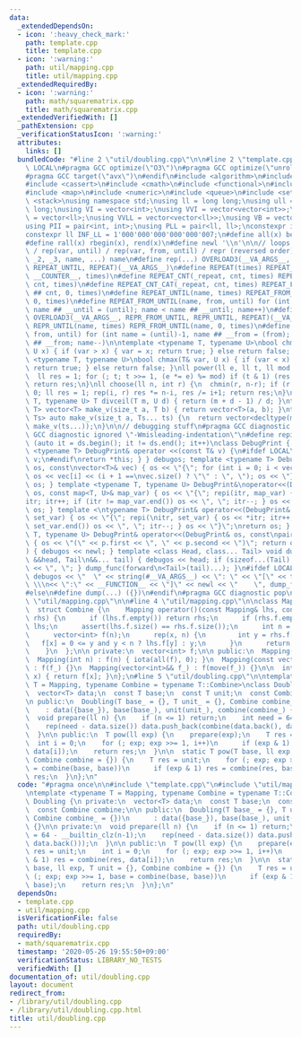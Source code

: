 ```yaml
---
data:
  _extendedDependsOn:
  - icon: ':heavy_check_mark:'
    path: template.cpp
    title: template.cpp
  - icon: ':warning:'
    path: util/mapping.cpp
    title: util/mapping.cpp
  _extendedRequiredBy:
  - icon: ':warning:'
    path: math/squarematrix.cpp
    title: math/squarematrix.cpp
  _extendedVerifiedWith: []
  _pathExtension: cpp
  _verificationStatusIcon: ':warning:'
  attributes:
    links: []
  bundledCode: "#line 2 \"util/doubling.cpp\"\n\n#line 2 \"template.cpp\"\n\n#ifndef\
    \ LOCAL\n#pragma GCC optimize(\"O3\")\n#pragma GCC optimize(\"unroll-loops\")\n\
    #pragma GCC target(\"avx\")\n#endif\n#include <algorithm>\n#include <bitset>\n\
    #include <cassert>\n#include <cmath>\n#include <functional>\n#include <iostream>\n\
    #include <map>\n#include <numeric>\n#include <queue>\n#include <set>\n#include\
    \ <stack>\nusing namespace std;\nusing ll = long long;\nusing ull = unsigned long\
    \ long;\nusing VI = vector<int>;\nusing VVI = vector<vector<int>>;\nusing VLL\
    \ = vector<ll>;\nusing VVLL = vector<vector<ll>>;\nusing VB = vector<bool>;\n\
    using PII = pair<int, int>;\nusing PLL = pair<ll, ll>;\nconstexpr int INF = 1000000007;\n\
    constexpr ll INF_LL = 1'000'000'000'000'000'007;\n#define all(x) begin(x), end(x)\n\
    #define rall(x) rbegin(x), rend(x)\n#define newl '\\n'\n\n// loops rep(until)\
    \ / rep(var, until) / rep(var, from, until) / repr (reversed order)\n#define OVERLOAD3(_1,\
    \ _2, _3, name, ...) name\n#define rep(...) OVERLOAD3(__VA_ARGS__, REPEAT_FROM_UNTIL,\
    \ REPEAT_UNTIL, REPEAT)(__VA_ARGS__)\n#define REPEAT(times) REPEAT_CNT(_repeat,\
    \ __COUNTER__, times)\n#define REPEAT_CNT(_repeat, cnt, times) REPEAT_CNT_CAT(_repeat,\
    \ cnt, times)\n#define REPEAT_CNT_CAT(_repeat, cnt, times) REPEAT_FROM_UNTIL(_repeat\
    \ ## cnt, 0, times)\n#define REPEAT_UNTIL(name, times) REPEAT_FROM_UNTIL(name,\
    \ 0, times)\n#define REPEAT_FROM_UNTIL(name, from, until) for (int name = from,\
    \ name ## __until = (until); name < name ## __until; name++)\n#define repr(...)\
    \ OVERLOAD3(__VA_ARGS__, REPR_FROM_UNTIL, REPR_UNTIL, REPEAT)(__VA_ARGS__)\n#define\
    \ REPR_UNTIL(name, times) REPR_FROM_UNTIL(name, 0, times)\n#define REPR_FROM_UNTIL(name,\
    \ from, until) for (int name = (until)-1, name ## __from = (from); name >= name\
    \ ## __from; name--)\n\ntemplate <typename T, typename U>\nbool chmin(T& var,\
    \ U x) { if (var > x) { var = x; return true; } else return false; }\ntemplate\
    \ <typename T, typename U>\nbool chmax(T& var, U x) { if (var < x) { var = x;\
    \ return true; } else return false; }\nll power(ll e, ll t, ll mod = INF_LL) {\n\
    \  ll res = 1; for (; t; t >>= 1, (e *= e) %= mod) if (t & 1) (res *= e) %= mod;\
    \ return res;\n}\nll choose(ll n, int r) {\n  chmin(r, n-r); if (r < 0) return\
    \ 0; ll res = 1; rep(i, r) res *= n-i, res /= i+1; return res;\n}\ntemplate <typename\
    \ T, typename U> T divceil(T m, U d) { return (m + d - 1) / d; }\ntemplate <typename\
    \ T> vector<T> make_v(size_t a, T b) { return vector<T>(a, b); }\ntemplate <typename...\
    \ Ts> auto make_v(size_t a, Ts... ts) {\n  return vector<decltype(make_v(ts...))>(a,\
    \ make_v(ts...));\n}\n\n// debugging stuff\n#pragma GCC diagnostic push\n#pragma\
    \ GCC diagnostic ignored \"-Wmisleading-indentation\"\n#define repi(it, ds) for\
    \ (auto it = ds.begin(); it != ds.end(); it++)\nclass DebugPrint { public: template\
    \ <typename T> DebugPrint& operator <<(const T& v) {\n#ifdef LOCAL\n    cerr <<\
    \ v;\n#endif\nreturn *this; } } debugos; template <typename T> DebugPrint& operator<<(DebugPrint&\
    \ os, const\nvector<T>& vec) { os << \"{\"; for (int i = 0; i < vec.size(); i++)\
    \ os << vec[i] << (i + 1 ==\nvec.size() ? \"\" : \", \"); os << \"}\"; return\
    \ os; } template <typename T, typename U> DebugPrint&\noperator<<(DebugPrint&\
    \ os, const map<T, U>& map_var) { os << \"{\"; repi(itr, map_var) { os << *\n\
    itr; itr++; if (itr != map_var.end()) os << \", \"; itr--; } os << \"}\"; return\
    \ os; } template <\ntypename T> DebugPrint& operator<<(DebugPrint& os, const set<T>&\
    \ set_var) { os << \"{\"; repi(\nitr, set_var) { os << *itr; itr++; if (itr !=\
    \ set_var.end()) os << \", \"; itr--; } os << \"}\";\nreturn os; } template <typename\
    \ T, typename U> DebugPrint& operator<<(DebugPrint& os, const\npair<T, U>& p)\
    \ { os << \"(\" << p.first << \", \" << p.second << \")\"; return os; } void dump_func(\n\
    ) { debugos << newl; } template <class Head, class... Tail> void dump_func(Head\
    \ &&head, Tail\n&&... tail) { debugos << head; if (sizeof...(Tail) > 0) { debugos\
    \ << \", \"; } dump_func(forward\n<Tail>(tail)...); }\n#ifdef LOCAL\n#define dump(...)\
    \ debugos << \"  \" << string(#__VA_ARGS__) << \": \" << \"[\" << to_string(__LINE__)\
    \ \\\n<< \":\" << __FUNCTION__ << \"]\" << newl << \"    \", dump_func(__VA_ARGS__)\n\
    #else\n#define dump(...) ({})\n#endif\n#pragma GCC diagnostic pop\n\n\n#line 2\
    \ \"util/mapping.cpp\"\n\n#line 4 \"util/mapping.cpp\"\n\nclass Mapping {\n public:\n\
    \  struct Combine {\n    Mapping operator()(const Mapping& lhs, const Mapping&\
    \ rhs) {\n      if (lhs.f.empty()) return rhs;\n      if (rhs.f.empty()) return\
    \ lhs;\n      assert(lhs.f.size() == rhs.f.size());\n      int n = lhs.f.size();\n\
    \      vector<int> f(n);\n      rep(x, n) {\n        int y = rhs.f[x];\n     \
    \   f[x] = 0 <= y and y < n ? lhs.f[y] : y;\n      }\n      return Mapping(move(f));\n\
    \    }\n  };\n\n private:\n  vector<int> f;\n\n public:\n  Mapping() = default;\n\
    \  Mapping(int n) : f(n) { iota(all(f), 0); }\n  Mapping(const vector<int>& f_)\
    \ : f(f_) {}\n  Mapping(vector<int>&& f_) : f(move(f_)) {}\n\n  int operator()(int\
    \ x) { return f[x]; }\n};\n#line 5 \"util/doubling.cpp\"\n\ntemplate <typename\
    \ T = Mapping, typename Combine = typename T::Combine>\nclass Doubling {\n private:\n\
    \  vector<T> data;\n  const T base;\n  const T unit;\n  const Combine combine;\n\
    \n public:\n  Doubling(T base_ = {}, T unit_ = {}, Combine combine_ = {})\n  \
    \    : data({base_}), base(base_), unit(unit_), combine(combine_) {}\n\n private:\n\
    \  void prepare(ll n) {\n    if (n <= 1) return;\n    int need = 64 - __builtin_clz(n-1);\n\
    \    rep(need - data.size()) data.push_back(combine(data.back(), data.back()));\n\
    \  }\n\n public:\n  T pow(ll exp) {\n    prepare(exp);\n    T res = unit;\n  \
    \  int i = 0;\n    for (; exp; exp >>= 1, i++)\n      if (exp & 1) res = combine(res,\
    \ data[i]);\n    return res;\n  }\n\n  static T pow(T base, ll exp, T unit = {},\
    \ Combine combine = {}) {\n    T res = unit;\n    for (; exp; exp >>= 1, base\
    \ = combine(base, base))\n      if (exp & 1) res = combine(res, base);\n    return\
    \ res;\n  }\n};\n"
  code: "#pragma once\n\n#include \"template.cpp\"\n#include \"util/mapping.cpp\"\n\
    \ntemplate <typename T = Mapping, typename Combine = typename T::Combine>\nclass\
    \ Doubling {\n private:\n  vector<T> data;\n  const T base;\n  const T unit;\n\
    \  const Combine combine;\n\n public:\n  Doubling(T base_ = {}, T unit_ = {},\
    \ Combine combine_ = {})\n      : data({base_}), base(base_), unit(unit_), combine(combine_)\
    \ {}\n\n private:\n  void prepare(ll n) {\n    if (n <= 1) return;\n    int need\
    \ = 64 - __builtin_clz(n-1);\n    rep(need - data.size()) data.push_back(combine(data.back(),\
    \ data.back()));\n  }\n\n public:\n  T pow(ll exp) {\n    prepare(exp);\n    T\
    \ res = unit;\n    int i = 0;\n    for (; exp; exp >>= 1, i++)\n      if (exp\
    \ & 1) res = combine(res, data[i]);\n    return res;\n  }\n\n  static T pow(T\
    \ base, ll exp, T unit = {}, Combine combine = {}) {\n    T res = unit;\n    for\
    \ (; exp; exp >>= 1, base = combine(base, base))\n      if (exp & 1) res = combine(res,\
    \ base);\n    return res;\n  }\n};\n"
  dependsOn:
  - template.cpp
  - util/mapping.cpp
  isVerificationFile: false
  path: util/doubling.cpp
  requiredBy:
  - math/squarematrix.cpp
  timestamp: '2020-05-26 19:55:50+09:00'
  verificationStatus: LIBRARY_NO_TESTS
  verifiedWith: []
documentation_of: util/doubling.cpp
layout: document
redirect_from:
- /library/util/doubling.cpp
- /library/util/doubling.cpp.html
title: util/doubling.cpp
---
```

